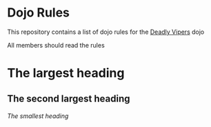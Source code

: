 Dojo Rules
==========

This repository contains a list of dojo rules for the [Deadly Vipers](https://github.com/deadlyvipers) dojo

All members should read the rules


# The largest heading
## The second largest heading
###### The smallest heading
